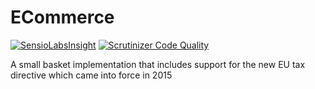 # ECommerce

[![SensioLabsInsight](https://insight.sensiolabs.com/projects/c6571829-0ba1-4a19-8072-9357775aa4d9/mini.png)](https://insight.sensiolabs.com/projects/c6571829-0ba1-4a19-8072-9357775aa4d9) [![Scrutinizer Code Quality](https://scrutinizer-ci.com/g/patternseek/ecommerce/badges/quality-score.png?b=master)](https://scrutinizer-ci.com/g/patternseek/ecommerce/?branch=master)

A small basket implementation that includes support for the new EU tax directive which came into force in 2015
